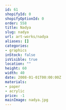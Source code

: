 ```yaml
---
id: 61
shopifyId: 0
shopifyOptionId: 0
order: 558
title: Nadya
slug: nadya
url: art-works/nadya
aliases: []
categories:
- graphics
inStock: false
isVisible: true
location: ""
height: 60
width: 40
date: 2008-01-01T00:00:00Z
materials:
- paper
- acrylic
price: -1
mainImage: nadya.jpg
---
```

